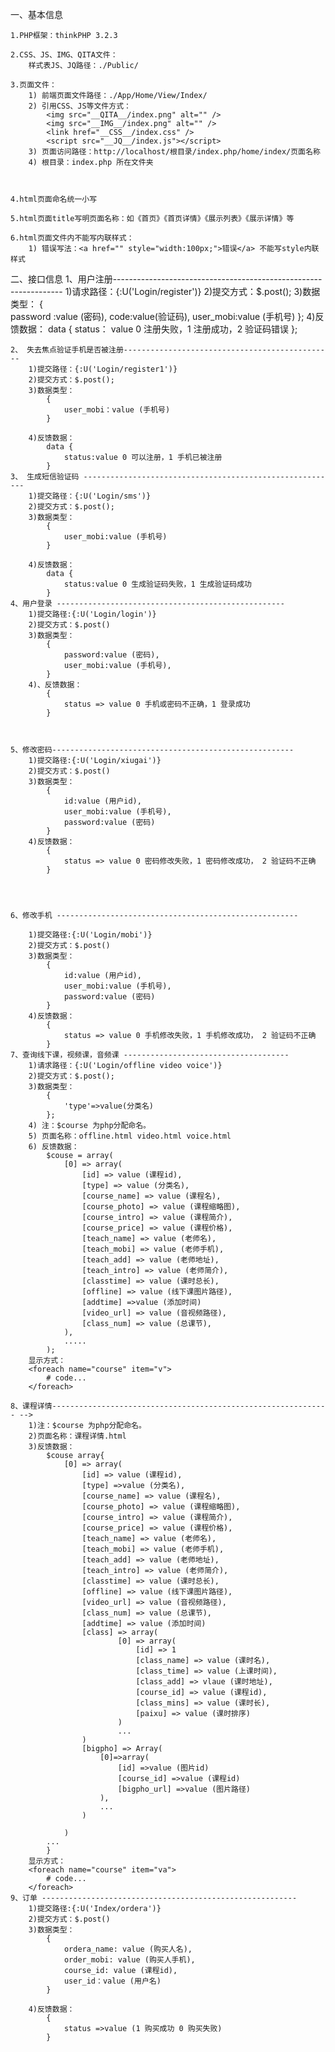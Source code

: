 一、基本信息

    1.PHP框架：thinkPHP 3.2.3

    2.CSS、JS、IMG、QITA文件：
        样式表JS、JQ路径：./Public/

    3.页面文件：
        1) 前端页面文件路径：./App/Home/View/Index/
        2) 引用CSS、JS等文件方式：
            <img src="__QITA__/index.png" alt="" />
            <img src="__IMG__/index.png" alt="" />
            <link href="__CSS__/index.css" />
            <script src="__JQ__/index.js"></script>
        3) 页面访问路径：http://localhost/根目录/index.php/home/index/页面名称
        4) 根目录：index.php 所在文件夹



    4.html页面命名统一小写

    5.html页面title写明页面名称：如《首页》《首页详情》《展示列表》《展示详情》等

    6.html页面文件内不能写内联样式：
        1) 错误写法：<a href="" style="width:100px;">错误</a> 不能写style内联样式

<!-- ------------------------------------------------------------------- -->

二、接口信息
	1、用户注册-----------------------------------------------------------------
		1)请求路径：{:U('Login/register')}
		2)提交方式：$.post();
		3)数据类型：
			{	
				password :value (密码),
				code:value(验证码),
				user_mobi:value (手机号)
			};
		4)反馈数据：
			data {
				status： value 0 注册失败，1 注册成功，2 验证码错误
			};
	
	2、 失去焦点验证手机是否被注册-----------------------------------------------
		1)提交路径：{:U('Login/register1')}
		2)提交方式：$.post();
		3)数据类型：
			{	
				user_mobi：value (手机号)
			}
		
		4)反馈数据：
			data {
				status:value 0 可以注册，1 手机已被注册
			}
	3、 生成短信验证码 ---------------------------------------------------------
		1)提交路径：{:U('Login/sms')}
		2)提交方式：$.post();
		3)数据类型：
			{	
				user_mobi:value (手机号)
			}
		
		4)反馈数据：
			data {
				status:value 0 生成验证码失败，1 生成验证码成功
			}
	4、用户登录 ---------------------------------------------------
		1)提交路径:{:U('Login/login')}
		2)提交方式：$.post()
		3)数据类型：
			{	
				password:value (密码),
				user_mobi:value (手机号),
			}
		4)、反馈数据：
			{
				status => value 0 手机或密码不正确，1 登录成功
			}



	5、修改密码------------------------------------------------------
		1)提交路径:{:U('Login/xiugai')}
		2)提交方式：$.post()
		3)数据类型：
			{	
				id:value (用户id),
				user_mobi:value (手机号),
				password:value (密码)
			}
		4)反馈数据：
			{
				status => value 0 密码修改失败，1 密码修改成功， 2 验证码不正确
			}




	6、修改手机 ------------------------------------------------------

		1)提交路径:{:U('Login/mobi')}
		2)提交方式：$.post()
		3)数据类型：
			{	
				id:value (用户id),
				user_mobi:value (手机号),
				password:value (密码)
			}
		4)反馈数据：
			{
				status => value 0 手机修改失败，1 手机修改成功， 2 验证码不正确
			}
	7、查询线下课，视频课，音频课 -------------------------------------
		1)请求路径：{:U('Login/offline video voice')}
		2)提交方式：$.post();
		3)数据类型：
			{	
				'type'=>value(分类名)
			};
		4) 注：$course 为php分配命名。
        5) 页面名称：offline.html video.html voice.html
        6) 反馈数据：
			$couse = array(	
				[0] => array(
		            [id] => value (课程id),
		            [type] => value (分类名),
		            [course_name] => value (课程名),
		            [course_photo] => value (课程缩略图),
		            [course_intro] => value (课程简介),
		            [course_price] => value (课程价格),
		            [teach_name] => value (老师名),
		            [teach_mobi] => value (老师手机),
		            [teach_add] => value (老师地址),
		            [teach_intro] => value (老师简介),
		            [classtime] => value (课时总长),
		            [offline] => value (线下课图片路径),
		            [addtime] =>value (添加时间)
		            [video_url] => value (音视频路径),
		            [class_num] => value (总课节),
		        ),
				.....
			);
		显示方式：
		<foreach name="course" item="v">
			# code...
		</foreach>
		
	8、课程详情-------------------------------------------------------------- -->
		1)注：$course 为php分配命名。
        2)页面名称：课程详情.html
        3)反馈数据：
			$couse array{	
				[0] => array(
		            [id] => value (课程id),
		            [type] =>value (分类名),
		            [course_name] => value (课程名),
		            [course_photo] => value (课程缩略图),
		            [course_intro] => value (课程简介),
		            [course_price] => value (课程价格),
		            [teach_name] => value (老师名),
		            [teach_mobi] => value (老师手机),
		            [teach_add] => value (老师地址),
		            [teach_intro] => value (老师简介),
		            [classtime] => value (课时总长),
		            [offline] => value (线下课图片路径),
		            [video_url] => value (音视频路径),
		            [class_num] => value (总课节),
		            [addtime] => value (添加时间)
		            [class] => array(
		                    [0] => array(
	                            [id] => 1
	                            [class_name] => value (课时名),
	                            [class_time] => value (上课时间),
	                            [class_add] => vlaue (课时地址),
	                            [course_id] => value (课程id),
	                            [class_mins] => value (课时长),
	                            [paixu] => value (课时排序)
	                        )
							...
	                )
					[bigpho] => Array(
						[0]=>array(
							[id] =>value (图片id)
							[course_id] =>value (课程id)
							[bigpho_url] =>value (图片路径)
						),
						...
	                )
				
		        )
			...
			}
		显示方式：
		<foreach name="course" item="va">
			# code...
		</foreach>
	9、订单 ---------------------------------------------------------
		1)提交路径:{:U('Index/ordera')}
		2)提交方式：$.post()
		3)数据类型：
			{	
				ordera_name: value (购买人名),
		        order_mobi: value (购买人手机),
		        course_id: value (课程id),
		        user_id：value (用户名)
			}
		
		4)反馈数据：
			{
				status =>value (1 购买成功 0 购买失败)
			}
